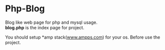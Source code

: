 # Php-Blog
Blog like web page for php and mysql usage.<br>
<b>blog.php</b> is the index page for project.

You should setup *amp stack(www.ampps.com) for your os. Before use the project.


